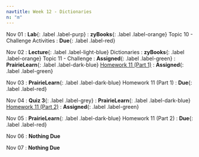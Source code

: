 ```yaml
---
navtitle: Week 12 - Dictionaries
n: "m"
---
```


Nov 01
: **Lab**{: .label .label-purp} [](#)
: **zyBooks**{: .label .label-orange} Topic 10 - Challenge Activities
    : **Due**{: .label .label-red}

Nov 02
: **Lecture**{: .label .label-light-blue} Dictionaries
: **zyBooks**{: .label .label-orange} Topic 11 - Challenge
    : **Assigned**{: .label .label-green}
: **PrairieLearn**{: .label .label-dark-blue} [Homework 11 (Part 1)](https://www.prairielearn.org/pl/course_instance/128740/assessment/2312024)
    : **Assigned**{: .label .label-green}


Nov 03
: **PrairieLearn**{: .label .label-dark-blue} Homework 11 (Part 1)
    : **Due**{: .label .label-red}


Nov 04
: **Quiz 3**{: .label .label-grey} 
: **PrairieLearn**{: .label .label-dark-blue} [Homework 11 (Part 2)](https://www.prairielearn.org/pl/course_instance/128740/assessment/2312025)
    : **Assigned**{: .label .label-green}

Nov 05
: **PrairieLearn**{: .label .label-dark-blue} Homework 11 (Part 2)
    : **Due**{: .label .label-red}

Nov 06
: **Nothing Due**

Nov 07
: **Nothing Due**


